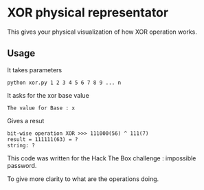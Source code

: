 # XOR physical representator 
This gives your physical visualization of how XOR operation works. 

## Usage 

It takes parameters 

```
python xor.py 1 2 3 4 5 6 7 8 9 ... n
```

It asks for the xor base value

```
The value for Base : x
```

Gives a resut
```
bit-wise operation XOR >>> 111000(56) ^ 111(7)
result = 111111(63) = ?
string: ?
```

This code was written for the Hack The Box challenge : impossible password.


To give more clarity to what are the operations doing.
